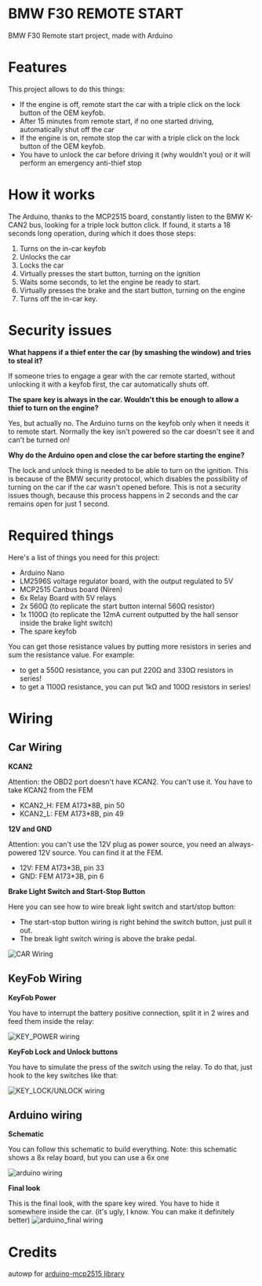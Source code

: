 # BMW F30 REMOTE START
BMW F30 Remote start project, made with Arduino

# Features
This project allows to do this things:
- If the engine is off, remote start the car with a triple click on the lock button of the OEM keyfob.
- After 15 minutes from remote start, if no one started driving, automatically shut off the car
- If the engine is on, remote stop the car with a triple click on the lock button of the OEM keyfob.
- You have to unlock the car before driving it (why wouldn't you) or it will perform an emergency anti-thief stop

# How it works
The Arduino, thanks to the MCP2515 board, constantly listen to the BMW K-CAN2 bus, looking for a triple lock button click. If found, it starts a 18 seconds long operation, during which it does those steps:
1. Turns on the in-car keyfob
2. Unlocks the car
3. Locks the car 
4. Virtually presses the start button, turning on the ignition
5. Waits some seconds, to let the engine be ready to start.
6. Virtually presses the brake and the start button, turning on the engine
7. Turns off the in-car key.

# Security issues
**What happens if a thief enter the car (by smashing the window) and tries to steal it?**

If someone tries to engage a gear with the car remote started, without unlocking it with a keyfob first, the car automatically shuts off.



**The spare key is always in the car. Wouldn't this be enough to allow a thief to turn on the engine?**

Yes, but actually no. The Arduino turns on the keyfob only when it needs it to remote start. Normally the key isn't powered so the car doesn't see it and can't be turned on!



**Why do the Arduino open and close the car before starting the engine?**

The lock and unlock thing is needed to be able to turn on the ignition. This is because of the BMW security protocol, which disables the possibility of turning on the car if the car wasn't opened before. This is not a security issues though, because this process happens in 2 seconds and the car remains open for just 1 second.

# Required things
Here's a list of things you need for this project:
- Arduino Nano
- LM2596S voltage regulator board, with the output regulated to 5V
- MCP2515 Canbus board (Niren)
- 6x Relay Board with 5V relays
- 2x 560Ω (to replicate the start button internal 560Ω resistor) 
- 1x 1100Ω (to replicate the 12mA current outputted by the hall sensor inside the brake light switch)
- The spare keyfob

You can get those resistance values by putting more resistors in series and sum the resistance value.
For example:
- to get a 550Ω resistance, you can put 220Ω and 330Ω resistors in series! 
- to get a 1100Ω resistance, you can put 1kΩ and 100Ω resistors in series!

# Wiring

## Car Wiring

**KCAN2**

Attention: the OBD2 port doesn't have KCAN2. You can't use it. You have to take KCAN2 from the FEM
- KCAN2_H: FEM A173\*8B, pin 50
- KCAN2_L: FEM A173\*8B, pin 49


**12V and GND**

Attention: you can't use the 12V plug as power source, you need an always-powered 12V source. You can find it at the FEM.
- 12V: FEM A173\*3B, pin 33
- GND: FEM A173\*3B, pin 6


**Brake Light Switch and Start-Stop Button**

Here you can see how to wire break light switch and start/stop button:
- The start-stop button wiring is right behind the switch button, just pull it out.
- The break light switch wiring is above the brake pedal.

![CAR Wiring](images/wiring_1.png)

## KeyFob Wiring

**KeyFob Power**

You have to interrupt the battery positive connection, split it in 2 wires and feed them inside the relay:

![KEY_POWER wiring](images/wiring_2.jpg)


**KeyFob Lock and Unlock buttons**

You have to simulate the press of the switch using the relay. To do that, just hook to the key switches like that:

![KEY_LOCK/UNLOCK wiring](images/wiring_3.jpg)

## Arduino wiring

**Schematic**

You can follow this schematic to build everything.
Note: this schematic shows a 8x relay board, but you can use a 6x one

![arduino wiring](images/wiring_4.png)


**Final look**

This is the final look, with the spare key wired. You have to hide it somewhere inside the car.
(it's ugly, I know. You can make it definitely better)
![arduino_final wiring](images/wiring_5.jpg)


# Credits
autowp for [arduino-mcp2515 library](https://github.com/autowp/arduino-mcp2515)
